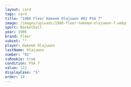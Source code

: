 ```yaml
---
layout: card
tags: card
title: "1986 Fleer Hakeem Olajuwon #82 PSA 7"
image: /images/uploads/1986-fleer-hakeem-olajuwon-7.webp
sport: Basketball
year: 1986
brand: Fleer
subset: ""
player: Hakeem Olajuwon
lastName: Olajuwon
number: "82"
isRookie: true
condition: PSA 7
value: 122
displayCase: "5"
order: 10
---
```

